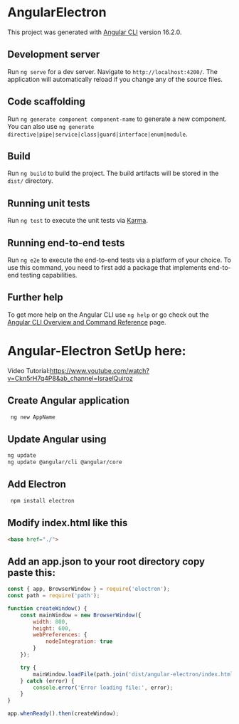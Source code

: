 # AngularElectron

This project was generated with [Angular CLI](https://github.com/angular/angular-cli) version 16.2.0.

## Development server

Run `ng serve` for a dev server. Navigate to `http://localhost:4200/`. The application will automatically reload if you change any of the source files.

## Code scaffolding

Run `ng generate component component-name` to generate a new component. You can also use `ng generate directive|pipe|service|class|guard|interface|enum|module`.

## Build

Run `ng build` to build the project. The build artifacts will be stored in the `dist/` directory.

## Running unit tests

Run `ng test` to execute the unit tests via [Karma](https://karma-runner.github.io).

## Running end-to-end tests

Run `ng e2e` to execute the end-to-end tests via a platform of your choice. To use this command, you need to first add a package that implements end-to-end testing capabilities.

## Further help

To get more help on the Angular CLI use `ng help` or go check out the [Angular CLI Overview and Command Reference](https://angular.io/cli) page.

# Angular-Electron SetUp here:

Video Tutorial:https://www.youtube.com/watch?v=Ckn5rH7q4P8&ab_channel=IsraelQuiroz

## Create Angular application
```bash
 ng new AppName
```
## Update Angular using 
```bash
ng update
ng update @angular/cli @angular/core
```
## Add Electron
```bash
 npm install electron
```
## Modify index.html like this 
```html
<base href="./">
```
## Add an app.json to your root directory copy paste this:
```javascript
const { app, BrowserWindow } = require('electron');
const path = require('path');

function createWindow() {
    const mainWindow = new BrowserWindow({
        width: 800,
        height: 600,
        webPreferences: {
            nodeIntegration: true
        }
    });

    try {
        mainWindow.loadFile(path.join('dist/angular-electron/index.html'));
    } catch (error) {
        console.error('Error loading file:', error);
    }
}

app.whenReady().then(createWindow);
```